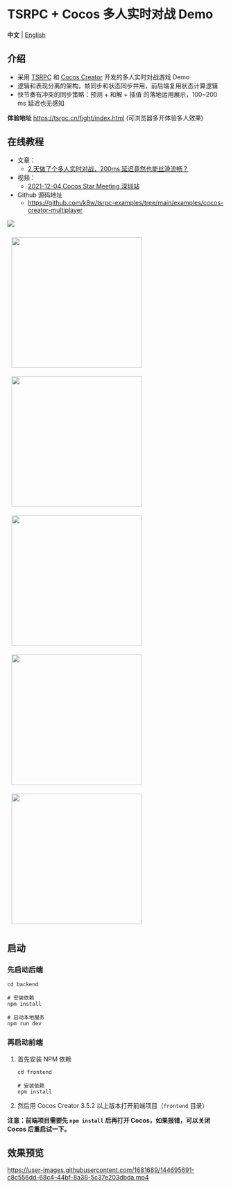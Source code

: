 # TSRPC + Cocos 多人实时对战 Demo

**中文** | [English](README_en.md)

## 介绍

- 采用 [TSRPC](https://tsrpc.cn) 和 [Cocos Creator](https://www.cocos.com/) 开发的多人实时对战游戏 Demo
- 逻辑和表现分离的架构，帧同步和状态同步并用，前后端复用状态计算逻辑
- 快节奏有冲突的同步策略：预测 + 和解 + 插值 的落地运用展示，100~200 ms 延迟也无感知

**体验地址**
https://tsrpc.cn/fight/index.html
(可浏览器多开体验多人效果)

## 在线教程
- 文章：
    - [2 天做了个多人实时对战，200ms 延迟竟然也能丝滑流畅？](https://mp.weixin.qq.com/s/V1YWPF5LmY-l1L5LF2nR3A)
- 视频：
    - [2021-12-04 Cocos Star Meeting 深圳站](https://www.bilibili.com/video/BV16F411z7iP)
- Github 源码地址
    - https://github.com/k8w/tsrpc-examples/tree/main/examples/cocos-creator-multiplayer

![](README_assets/wechat.png)

<img src="README_assets/1.jpg" style="width: 300px; margin: 10px" /> <img src="README_assets/2.jpg" style="width: 300px; margin: 10px" /> <img src="README_assets/3.jpg" style="width: 300px; margin: 10px" /> <img src="README_assets/4.jpg" style="width: 300px; margin: 10px" /> <img src="README_assets/5.jpg" style="width: 300px; margin: 10px" />

## 启动

### 先启动后端

```shell
cd backend

# 安装依赖
npm install

# 启动本地服务
npm run dev
```

### 再启动前端

1. 首先安装 NPM 依赖
    ```shell
    cd frontend

    # 安装依赖
    npm install
    ```
2. 然后用 Cocos Creator 3.5.2 以上版本打开前端项目（`frontend` 目录）

**注意：前端项目需要先 `npm install` 后再打开 Cocos，如果报错，可以关闭 Cocos 后重启试一下。**

## 效果预览

https://user-images.githubusercontent.com/1681689/144695691-c8c556dd-68c4-44bf-8a38-5c37e203dbda.mp4
